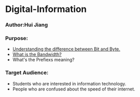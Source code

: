 # Digital-Information
### Author:Hui Jiang
### Purpose: 
* [Understanding the difference between Bit and Byte.](https://github.com/cnhuijiang/Digital-Information/blob/master/Bit%20and%20Byte.md)
* [What is the Bandwidth?](https://github.com/cnhuijiang/Digital-Information/blob/master/Bandwidth.md)
* What's the Prefiexs meaning?
### Target Audience:
* Students who are interested in information technology.
* People who are confused about the speed of their internet.

